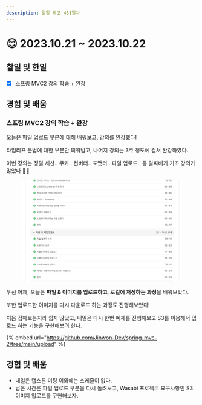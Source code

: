 ```yaml
---
description: 일일 회고 431일차
---
```


# 😊 2023.10.21 \~ 2023.10.22

## 할일 및 한일&#x20;

* [x] 스프링 MVC2 강의 학습 + 완강&#x20;

## 경험 및 배움&#x20;

### 스프링 MVC2 강의 학습 + 완강&#x20;

오늘은 파일 업로드 부분에 대해 배워보고, 강의를 완강했다!

타임리프 문법에 대한 부분만 띄워넘고, 나머지 강의는 3주 정도에 걸쳐 완강하였다.

이번 강의는 정말 세션.. 쿠키.. 컨버터.. 포맷터.. 파일 업로드.. 등 알짜배기 기초 강의가 많았다 👍🏻

<figure><img src="../.gitbook/assets/image (23).png" alt=""><figcaption></figcaption></figure>

우선 어제, 오늘은 **파일 & 이미지를 업로드하고, 로컬에 저장하는 과정**을 배워보았다.

또한 업로드한 이미지를 다시 다운로드 하는 과정도 진행해보았다!

처음 접해보는지라 쉽지 않았고, 내일은 다시 한번 예제를 진행해보고 S3를 이용해서 업로드 하는 기능을 구현해보려 한다.

{% embed url="https://github.com/Jinwon-Dev/spring-mvc-2/tree/main/upload" %}

## 경험 및 배움&#x20;

* 내일은 캡스톤 미팅 이외에는 스케쥴이 없다.&#x20;
* 남은 시간은 파일 업로드 부분을 다시 돌려보고, Wasabi 프로젝트 요구사항인 S3 이미지 업로드를 구현해보자.&#x20;
